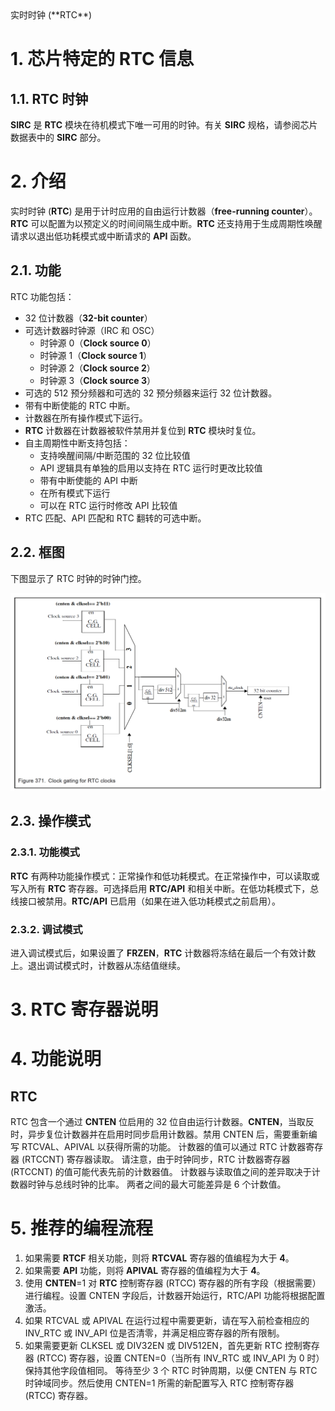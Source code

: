 <section id="title">实时时钟 (**RTC**)</section>

# 1. 芯片特定的 RTC 信息

## 1.1. RTC 时钟

**SIRC** 是 **RTC** 模块在待机模式下唯一可用的时钟。有关 **SIRC** 规格，请参阅芯片数据表中的 **SIRC** 部分。

# 2. 介绍

实时时钟 (**RTC**) 是用于计时应用的自由运行计数器（**free-running counter**）。**RTC** 可以配置为以预定义的时间间隔生成中断。**RTC** 还支持用于生成周期性唤醒请求以退出低功耗模式或中断请求的 **API** 函数。

## 2.1. 功能

RTC 功能包括：

* 32 位计数器（**32-bit counter**）
* 可选计数器时钟源（IRC 和 OSC）
    * 时钟源 0（**Clock source 0**）
    * 时钟源 1（**Clock source 1**）
    * 时钟源 2（**Clock source 2**）
    * 时钟源 3（**Clock source 3**）
* 可选的 512 预分频器和可选的 32 预分频器来运行 32 位计数器。
* 带有中断使能的 RTC 中断。
* 计数器在所有操作模式下运行。
* **RTC** 计数器在计数器被软件禁用并复位到 **RTC** 模块时复位。
* 自主周期性中断支持包括：
    * 支持唤醒间隔/中断范围的 32 位比较值
    * API 逻辑具有单独的启用以支持在 RTC 运行时更改比较值
    * 带有中断使能的 API 中断
    * 在所有模式下运行
    * 可以在 RTC 运行时修改 API 比较值
* RTC 匹配、API 匹配和 RTC 翻转的可选中断。

## 2.2. 框图

下图显示了 RTC 时钟的时钟门控。

![Figure_371](Figure_371.png)

## 2.3. 操作模式

### 2.3.1. 功能模式

**RTC** 有两种功能操作模式：正常操作和低功耗模式。在正常操作中，可以读取或写入所有 **RTC** 寄存器。可选择启用 **RTC/API** 和相关中断。在低功耗模式下，总线接口被禁用。**RTC/API** 已启用（如果在进入低功耗模式之前启用）。

### 2.3.2. 调试模式

进入调试模式后，如果设置了 **FRZEN**，**RTC** 计数器将冻结在最后一个有效计数上。退出调试模式时，计数器从冻结值继续。

# 3. RTC 寄存器说明

# 4. 功能说明

## RTC

RTC 包含一个通过 **CNTEN** 位启用的 32 位自由运行计数器。**CNTEN**，当取反时，异步复位计数器并在启用时同步启用计数器。禁用 CNTEN 后，需要重新编写 RTCVAL、APIVAL 以获得所需的功能。 计数器的值可以通过 RTC 计数器寄存器 (RTCCNT) 寄存器读取。 请注意，由于时钟同步，RTC 计数器寄存器 (RTCCNT) 的值可能代表先前的计数器值。 计数器与读取值之间的差异取决于计数器时钟与总线时钟的比率。 两者之间的最大可能差异是 6 个计数值。

# 5. 推荐的编程流程

1. 如果需要 **RTCF** 相关功能，则将 **RTCVAL** 寄存器的值编程为大于 **4**。
2. 如果需要 **API** 功能，则将 **APIVAL** 寄存器的值编程为大于 **4**。
3. 使用 **CNTEN**=1 对 **RTC** 控制寄存器 (RTCC) 寄存器的所有字段（根据需要）进行编程。设置 CNTEN 字段后，计数器开始运行，RTC/API 功能将根据配置激活。
4. 如果 RTCVAL 或 APIVAL 在运行过程中需要更新，请在写入前检查相应的 INV_RTC 或 INV_API 位是否清零，并满足相应寄存器的所有限制。
5. 如果需要更新 CLKSEL 或 DIV32EN 或 DIV512EN，首先更新 RTC 控制寄存器 (RTCC) 寄存器，设置 CNTEN=0（当所有 INV_RTC 或 INV_API 为 0 时）保持其他字段值相同。 等待至少 3 个 RTC 时钟周期，以便 CNTEN 与 RTC 时钟域同步。然后使用 CNTEN=1 所需的新配置写入 RTC 控制寄存器 (RTCC) 寄存器。